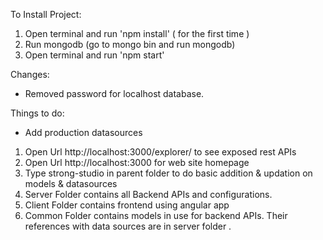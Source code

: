 To Install Project:
1. Open terminal and run 'npm install' ( for the first time )
2. Run mongodb (go to mongo bin and run mongodb)
3. Open terminal and run 'npm start'

Changes:
* Removed password for localhost database.

Things to do:
* Add production datasources



1. Open Url http://localhost:3000/explorer/ to see exposed rest APIs
2. Open Url http://localhost:3000 for web site homepage
3. Type strong-studio in parent folder to do basic addition & updation on models & datasources
4. Server Folder contains all Backend APIs and configurations.
5. Client Folder contains frontend using angular app  
6. Common Folder contains models in use for backend APIs. Their references with data sources are in server folder .

